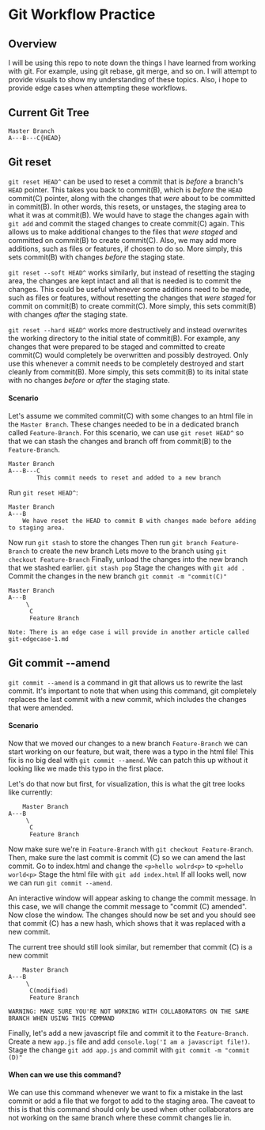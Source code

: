 # Git Workflow Practice

## Overview

I will be using this repo to note down the things I have learned from working with git. For example, using git rebase, git merge, and so on. I will attempt to provide visuals to show my understanding of these topics. Also, i hope to provide edge cases when attempting these workflows.

## Current Git Tree

```
Master Branch
A---B---C{HEAD}
```

## Git reset

`git reset HEAD^` can be used to reset a commit that is _before_ a branch's `HEAD` pointer. This takes you back to commit(B), which is _before_ the `HEAD` commit(C) pointer, along with the changes that _were_ about to be committed in commit(B). In other words, this resets, or unstages, the staging area to what it was at commit(B). We would have to stage the changes again with `git add` and commit the staged changes to create commit(C) again. This allows us to make additional changes to the files that _were staged_ and committed on commit(B) to create commit(C). Also, we may add more additions, such as files or features, if chosen to do so. More simply, this sets commit(B) with changes _before_ the staging state.

`git reset --soft HEAD^` works similarly, but instead of resetting the staging area, the changes are kept intact and all that is needed is to commit the changes. This could be useful whenever some additions need to be made, such as files or features, without resetting the changes that _were staged_ for commit on commit(B) to create commit(C). More simply, this sets commit(B) with changes _after_ the staging state.

`git reset --hard HEAD^` works more destructively and instead overwrites the working directory to the initial state of commit(B). For example, any changes that were prepared to be staged and committed to create commit(C) would completely be overwritten and possibly destroyed. Only use this whenever a commit needs to be completely destroyed and start cleanly from commit(B). More simply, this sets commit(B) to its inital state with no changes _before_ or _after_ the staging state.

#### Scenario

Let's assume we commited commit(C) with some changes to an html file in the `Master Branch`. These changes needed to be in a dedicated branch called `Feature-Branch`. For this scenario, we can use `git reset HEAD^` so that we can stash the changes and branch off from commit(B) to the `Feature-Branch`.

```
Master Branch
A---B---C
        This commit needs to reset and added to a new branch
```

Run `git reset HEAD^`:

```
Master Branch
A---B
    We have reset the HEAD to commit B with changes made before adding to staging area.
```

Now run `git stash` to store the changes
Then run `git branch Feature-Branch` to create the new branch
Lets move to the branch using `git checkout Feature-Branch`
Finally, unload the changes into the new branch that we stashed earlier. `git stash pop`
Stage the changes with `git add .`
Commit the changes in the new branch `git commit -m "commit(C)"`

```
Master Branch
A---B
     \
      C
      Feature Branch

Note: There is an edge case i will provide in another article called git-edgecase-1.md
```

## Git commit --amend

`git commit --amend` is a command in git that allows us to rewrite the last commit. It's important to note that when using this command, git completely replaces the last commit with a new commit, which includes the changes that were amended.

#### Scenario

Now that we moved our changes to a new branch `Feature-Branch` we can start working on our feature, but wait, there was a typo in the html file! This fix is no big deal with `git commit --amend`. We can patch this up without it looking like we made this typo in the first place.

Let's do that now but first, for visualization, this is what the git tree looks like currently:

```
    Master Branch
A---B
     \
      C
      Feature Branch
```

Now make sure we're in `Feature-Branch` with `git checkout Feature-Branch`.
Then, make sure the last commit is commit (C) so we can amend the last commit.
Go to index.html and change the `<p>hello wolrd<p>` to `<p>hello world<p>`
Stage the html file with `git add index.html`
If all looks well, now we can run `git commit --amend`.

An interactive window will appear asking to change the commit message. In this case, we will change the commit message to "commit (C) amended". Now close the window. The changes should now be set and you should see that commit (C) has a new hash, which shows that it was replaced with a new commit.

The current tree should still look similar, but remember that commit (C) is a new commit

```
    Master Branch
A---B
     \
      C(modified)
      Feature Branch
```

`WARNING: MAKE SURE YOU'RE NOT WORKING WITH COLLABORATORS ON THE SAME BRANCH WHEN USING THIS COMMAND`

Finally, let's add a new javascript file and commit it to the `Feature-Branch`. Create a new `app.js` file and add `console.log('I am a javascript file!)`. Stage the change `git add app.js` and commit with `git commit -m "commit (D)"`

#### When can we use this command?

We can use this command whenever we want to fix a mistake in the last commit or add a file that we forgot to add to the staging area. The caveat to this is that this command should only be used when other collaborators are not working on the same branch where these commit changes lie in.
